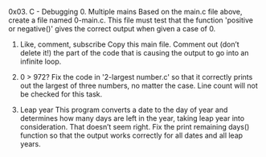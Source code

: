 0x03. C - Debugging
0. Multiple mains
Based on the main.c file above, create a file named 0-main.c. This file must test that the function 'positive or negative()' gives the correct output when given a case of 0.
1. Like, comment, subscribe
Copy this main file. Comment out (don’t delete it!) the part of the code that is causing the output to go into an infinite loop.

2. 0 > 972?
Fix the code in '2-largest number.c' so that it correctly prints out the largest of three numbers, no matter the case.
Line count will not be checked for this task.

3. Leap year
This program converts a date to the day of year and determines how many days are left in the year, taking leap year into consideration. 
That doesn’t seem right.
Fix the print remaining days() function so that the output works correctly for all dates and all leap years.
